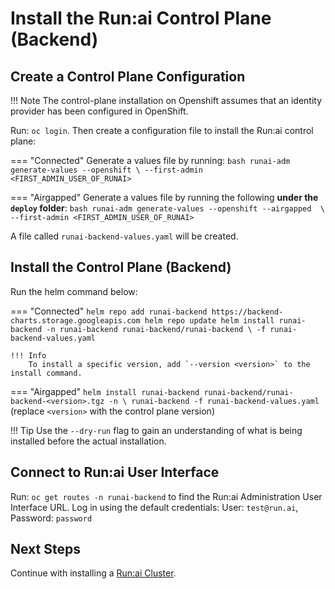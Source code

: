 # Install the Run:ai Control Plane (Backend) 

## Create a Control Plane Configuration


!!! Note
    The control-plane installation on Openshift assumes that an identity provider has been configured in OpenShift.

Run: `oc login`. Then create a configuration file to install the Run:ai control plane:

=== "Connected"
    Generate a values file by running:
    ``` bash
    runai-adm generate-values --openshift \
        --first-admin <FIRST_ADMIN_USER_OF_RUNAI> 
    ```

=== "Airgapped"
    Generate a values file by running the following __under the `deploy` folder__:
    ``` bash
    runai-adm generate-values --openshift --airgapped  \
        --first-admin <FIRST_ADMIN_USER_OF_RUNAI>
    ```

A file called `runai-backend-values.yaml` will be created.


## Install the Control Plane (Backend)

Run the helm command below:

=== "Connected"
    ```
    helm repo add runai-backend https://backend-charts.storage.googleapis.com
    helm repo update
    helm install runai-backend -n runai-backend runai-backend/runai-backend \
        -f runai-backend-values.yaml 
    ```

    !!! Info
        To install a specific version, add `--version <version>` to the install command.

=== "Airgapped"
    ```
    helm install runai-backend runai-backend/runai-backend-<version>.tgz -n \
        runai-backend -f runai-backend-values.yaml 
    ```
    (replace `<version>` with the control plane version)


!!! Tip
    Use the  `--dry-run` flag to gain an understanding of what is being installed before the actual installation. 


## Connect to Run:ai User Interface


Run: `oc get routes -n runai-backend` to find the Run:ai Administration User Interface URL. Log in using the default credentials: User: `test@run.ai`, Password: `password`

## Next Steps

Continue with installing a [Run:ai Cluster](cluster.md).
